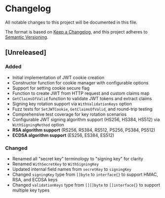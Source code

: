 # Changelog

All notable changes to this project will be documented in this file.

The format is based on [Keep a Changelog](https://keepachangelog.com/en/1.0.0/),
and this project adheres to [Semantic Versioning](https://semver.org/spec/v2.0.0.html).

## [Unreleased]

### Added
- Initial implementation of JWT cookie creation
- Constructor function for cookie manager with configurable options
- Support for setting cookie secure flag
- Function to create JWT from HTTP request and custom claims map
- `GetClaimsOfValid` function to validate JWT tokens and extract claims
- Signing key rotation support via `WithValidationKeys` option
- Fuzz tests for `SetJWTCookie`, `GetClaimsOfValid`, and round-trip testing
- Comprehensive test coverage for key rotation scenarios
- Configurable JWT signing algorithm support (HS256, HS384, HS512) via `WithSigningMethod` option
- **RSA algorithm support** (RS256, RS384, RS512, PS256, PS384, PS512)
- **ECDSA algorithm support** (ES256, ES384, ES512)

### Changed
- Renamed all "secret key" terminology to "signing key" for clarity
- Renamed `WithSecretKey` to `WithSigningKey`
- Updated internal field names from `secretKey` to `signingKey`
- Changed `signingKey` type from `[]byte` to `interface{}` to support HMAC, RSA, and ECDSA keys
- Changed `validationKeys` type from `[][]byte` to `[]interface{}` to support multiple key types

